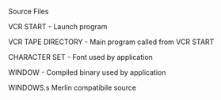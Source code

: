 Source Files

VCR START - Launch program

VCR TAPE DIRECTORY - Main program called from VCR START

CHARACTER SET - Font used by application

WINDOW - Compiled binary used by application

WINDOWS.s Merlin compatibile source
